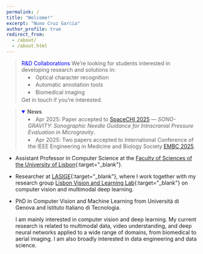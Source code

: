```yaml
---
permalink: /
title: "Welcome!"
excerpt: "Nuno Cruz Garcia"
author_profile: true
redirect_from:
  - /about/
  - /about.html
---
```


<blockquote class="compact-block">
  <p ><span style="color:blue">R&amp;D Collaborations</span>
  We’re looking for students interested in developing research and solutions in:</p>
  <ul>
    <li>Optical character recognition</li>
    <li>Automatic annotation tools</li>
    <li>Biomedical imaging</li>
  </ul>
  <p>Get in touch if you’re interested.</p>
</blockquote>

<blockquote>
  <details open class="compact-block">
    <summary><strong>News</strong></summary>
    <ul>
      <li>Apr 2025: Paper accepted to <a href="https://spacechi.media.mit.edu/">SpaceCHI 2025</a> — <em>SONO-GRAVITY: Sonographic Needle Guidance for Intracranial Pressure Evaluation in Microgravity</em>.</li>
      <li>Apr 2025: Two papers accepted to International Conference of the IEEE Engineering in Medicine and Biology Society <a href="https://embc.embs.org/2025/">EMBC 2025</a>.</li>
    </ul>
  </details>
</blockquote>

<style>
.compact-block p {
  margin: 0.2em 0;
}

.compact-block ul {
  margin: 0.2em 0 0.2em 1.2em;
  padding: 0;
  list-style-position: inside;
}

.compact-block li {
  margin-bottom: 0.2em;
}

summary {
  cursor: pointer;
}

summary::marker {
  color: blue;
}
</style>

- Assistant Professor in Computer Science at the [Faculty of Sciences of the University of Lisbon](https://ciencias.ulisboa.pt/pt/di){:target="\_blank"}.
- Researcher at [LASIGE](https://www.lasige.pt){:target="\_blank"}, where I work together with my research group [Lisbon Vision and Learning Lab](https://twitter.com/LxViL_Lab/){:target="\_blank"} on computer vision and multimodal deep learning.
- PhD in Computer Vision and Machine Learning from Università di Genova and Istituto Italiano di Tecnologia.

  I am mainly interested in computer vision and deep learning.
  My current research is related to multimodal data, video understanding, and deep neural networks applied to a wide range of domains, from biomedical to aerial imaging.
  I am also broadly interested in data engineering and data science.
  <!-- + Keywords: computer vision, deep learning, video understanding, multimodal data, biomedical imaging, aerial imaging. -->
